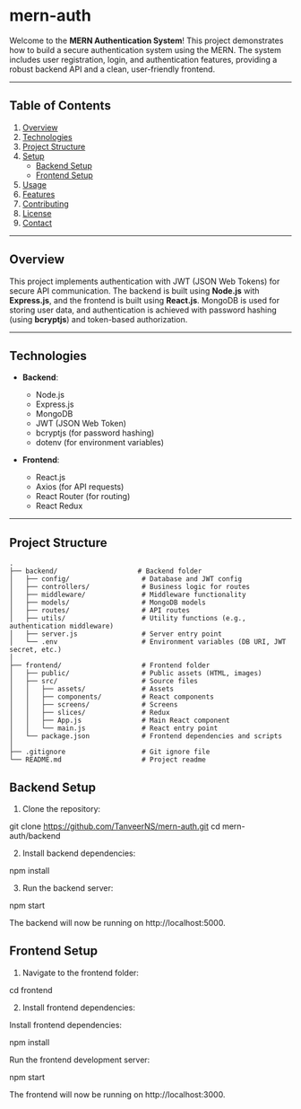 # mern-auth


Welcome to the **MERN Authentication System**! This project demonstrates how to build a secure authentication system using the MERN. The system includes user registration, login, and authentication features, providing a robust backend API and a clean, user-friendly frontend.

---

## Table of Contents

1. [Overview](#overview)
2. [Technologies](#technologies)
3. [Project Structure](#project-structure)
4. [Setup](#setup)
   - [Backend Setup](#backend-setup)
   - [Frontend Setup](#frontend-setup)
5. [Usage](#usage)
6. [Features](#features)
7. [Contributing](#contributing)
8. [License](#license)
9. [Contact](#contact)

---

## Overview

This project implements authentication with JWT (JSON Web Tokens) for secure API communication. The backend is built using **Node.js** with **Express.js**, and the frontend is built using **React.js**. MongoDB is used for storing user data, and authentication is achieved with password hashing (using **bcryptjs**) and token-based authorization.

---

## Technologies

- **Backend**:
  - Node.js
  - Express.js
  - MongoDB
  - JWT (JSON Web Token)
  - bcryptjs (for password hashing)
  - dotenv (for environment variables)

- **Frontend**:
  - React.js
  - Axios (for API requests)
  - React Router (for routing)
  - React Redux

---

## Project Structure

```plaintext
.
├── backend/                    # Backend folder
│   ├── config/                  # Database and JWT config
│   ├── controllers/             # Business logic for routes
│   ├── middleware/              # Middleware functionality
│   ├── models/                  # MongoDB models
│   ├── routes/                  # API routes
│   ├── utils/                   # Utility functions (e.g., authentication middleware)
│   ├── server.js                # Server entry point
│   └── .env                     # Environment variables (DB URI, JWT secret, etc.)
│
├── frontend/                    # Frontend folder
│   ├── public/                  # Public assets (HTML, images)
│   ├── src/                     # Source files
│   │   ├── assets/              # Assets
│   │   ├── components/          # React components
│   │   ├── screens/             # Screens
│   │   ├── slices/              # Redux
│   │   ├── App.js               # Main React component
│   │   └── main.js              # React entry point
│   └── package.json             # Frontend dependencies and scripts
│
├── .gitignore                   # Git ignore file
└── README.md                    # Project readme
```

## Backend Setup

1. Clone the repository:

git clone https://github.com/TanveerNS/mern-auth.git
cd mern-auth/backend

2. Install backend dependencies:

npm install

3. Run the backend server:

npm start

The backend will now be running on http://localhost:5000.

## Frontend Setup

1. Navigate to the frontend folder:

cd frontend

2. Install frontend dependencies:

Install frontend dependencies:

npm install

Run the frontend development server:

npm start

The frontend will now be running on http://localhost:3000.